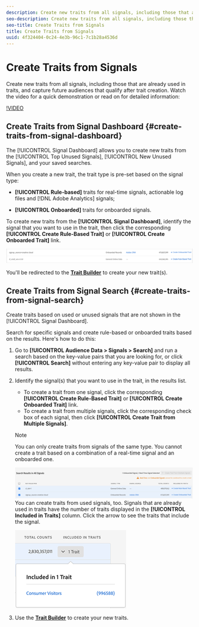 ```yaml
---
description: Create new traits from all signals, including those that are already used in traits, and capture future audiences that qualify after trait creation.
seo-description: Create new traits from all signals, including those that are already used in traits, and capture future audiences that qualify after trait creation.
seo-title: Create Traits from Signals
title: Create Traits from Signals
uuid: 4f324404-0c24-4e3b-96c1-7c1b28a4536d
---
```


# Create Traits from Signals

Create new traits from all signals, including those that are already used in traits, and capture future audiences that qualify after trait creation. Watch the video for a quick demonstration or read on for detailed information:

[!VIDEO](https://video.tv.adobe.com/v/25169/?quality=12)

## Create Traits from Signal Dashboard {#create-traits-from-signal-dashboard}

The [!UICONTROL Signal Dashboard] allows you to create new traits from the [!UICONTROL Top Unused Signals], [!UICONTROL New Unused Signals], and your saved searches.

When you create a new trait, the trait type is pre-set based on the signal type:

* **[!UICONTROL Rule-based]** traits for real-time signals, actionable log files and [!DNL Adobe Analytics] signals;

* **[!UICONTROL Onboarded]** traits for onboarded signals.

To create new traits from the **[!UICONTROL Signal Dashboard]**, identify the signal that you want to use in the trait, then click the corresponding **[!UICONTROL Create Rule-Based Trait]** or **[!UICONTROL Create Onboarded Trait]** link.

![](assets/signals-create-trait.png)

You'll be redirected to the **[Trait Builder](../../features/traits/about-trait-builder.md)** to create your new trait(s).

## Create Traits from Signal Search {#create-traits-from-signal-search}

Create traits based on used or unused signals that are not shown in the [!UICONTROL Signal Dashboard].

Search for specific signals and create rule-based or onboarded traits based on the results. Here's how to do this:

1. Go to **[!UICONTROL Audience Data > Signals > Search]** and run a search based on the key-value pairs that you are looking for, or click **[!UICONTROL Search]** without entering any key-value pair to display all results.
2. Identify the signal(s) that you want to use in the trait, in the results list.
    * To create a trait from one signal, click the corresponding **[!UICONTROL Create Rule-Based Trait]** or **[!UICONTROL Create Onboarded Trait]** link.
    * To create a trait from multiple signals, click the corresponding check box of each signal, then click **[!UICONTROL Create Trait from Multiple Signals]**.

   >[!NOTE]
   >You can only create traits from signals of the same type. You cannot create a trait based on a combination of a real-time signal and an onboarded one.
   >
   > ![](assets/signals-create-trait-search.png)
   >You can create traits from used signals, too. Signals that are already used in traits have the number of traits displayed in the **[!UICONTROL Included in Traits]** column. Click the arrow to see the traits that include the signal.
   >
   >![](assets/signals-used-traits.png)

3. Use the **[Trait Builder](../../features/traits/about-trait-builder.md)** to create your new traits.
